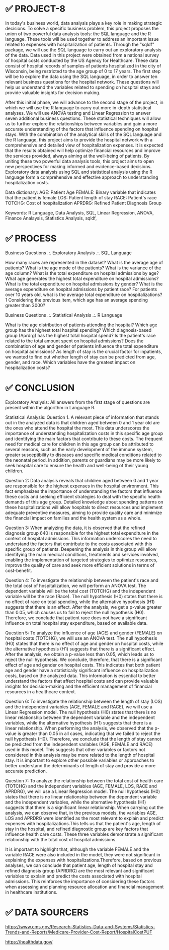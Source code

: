 # ✅ PROJECT-8

In today's business world, data analysis plays a key role in making strategic decisions. To solve a specific business problem, this project proposes the union of two powerful data analysis tools: the SQL language and the R language. These tools will be used together to address an important issue related to expenses with hospitalization of patients. Through the "sqldf" package, we will use the SQL language to carry out an exploratory analysis of the data. Data used in this project were obtained from a national survey of hospital costs conducted by the US Agency for Healthcare. These data consist of hospital records of samples of patients hospitalized in the city of Wisconsin, being restricted to the age group of 0 to 17 years. The first step will be to explore the data using the SQL language, in order to answer ten relevant business questions for the hospital network. These questions will help us understand the variables related to spending on hospital stays and provide valuable insights for decision making.

After this initial phase, we will advance to the second stage of the project, in which we will use the R language to carry out more in-depth statistical analyses. We will use ANOVA testing and Linear Regression to answer seven additional business questions. These statistical techniques will allow us to further explore the relationships between variables and gain a more accurate understanding of the factors that influence spending on hospital stays. With the combination of the analytical skills of the SQL language and the R language, this project aims to provide the hospital network with a comprehensive and detailed view of hospitalization expenses. It is expected that the results obtained will help optimize financial resources and improve the services provided, always aiming at the well-being of patients. By uniting these two powerful data analysis tools, this project aims to open new perspectives for making informed and evidence-based decisions. Exploratory data analysis using SQL and statistical analysis using the R language form a comprehensive and effective approach to understanding hospitalization costs.

Data dictionary:
AGE: Patient Age
FEMALE: Binary variable that indicates that the patient is female
LOS: Patient length of stay
RACE: Patient's race
TOTCHG: Cost of hospitalization
APRDRG: Refined Patient Diagnosis Group

Keywords: R Language, Data Analysis, SQL, Linear Regression, ANOVA, Finance Analaysis, Statistics Analysis, sqldf,

# ✅ PROCESS

Business Questions .:. Exploratory Analysis .:. SQL Language

How many races are represented in the dataset?
What is the average age of patients?
What is the age mode of the patients?
What is the variance of the age column?
What is the total expenditure on hospital admissions by age?
What age generates the highest total expenditure on hospital admissions?
What is the total expenditure on hospital admissions by gender?
What is the average expenditure on hospital admissions by patient race?
For patients over 10 years old, what is the average total expenditure on hospitalizations?1
Considering the previous item, which age has an average spending greater than 3000?

Business Questions .:. Statistical Analysis .:. R Language

What is the age distribution of patients attending the hospital?
Which age group has the highest total hospital spending?
Which diagnosis-based group (Aprdrg) has the highest total hospital spend?
Is the patient's race related to the total amount spent on hospital admissions?
Does the combination of age and gender of patients influence the total expenditure on hospital admissions?
As length of stay is the crucial factor for inpatients, we wanted to find out whether length of stay can be predicted from age, gender, and race.
Which variables have the greatest impact on hospitalization costs?

# ✅ CONCLUSION

Exploratory Analysis: All answers from the first stage of questions are present within the algorithm in Language R.

Statistical Analysis: Question 1.
A relevant piece of information that stands out in the analyzed data is that children aged between 0 and 1 year old are the ones who attend the hospital the most. This data underscores the importance of understanding hospitalization costs in this specific age group and identifying the main factors that contribute to these costs. The frequent need for medical care for children in this age group can be attributed to several reasons, such as the early development of the immune system, greater susceptibility to diseases and specific medical conditions related to the neonatal period. In addition, parents or guardians may be more likely to seek hospital care to ensure the health and well-being of their young children.

Question 2: Data analysis reveals that children aged between 0 and 1 year are responsible for the highest expenses in the hospital environment. This fact emphasizes the importance of understanding the factors that influence these costs and seeking efficient strategies to deal with the specific health demands of this age group. Detailed knowledge about spending patterns on these hospitalizations will allow hospitals to direct resources and implement adequate preventive measures, aiming to provide quality care and minimize the financial impact on families and the health system as a whole.

Question 3: When analyzing the data, it is observed that the refined diagnosis group 640 is responsible for the highest total expenditure in the context of hospital admissions. This information underscores the need to understand the factors that contribute to the costs associated with this specific group of patients. Deepening the analysis in this group will allow identifying the main medical conditions, treatments and services involved, enabling the implementation of targeted strategies to optimize resources, improve the quality of care and seek more efficient solutions in terms of cost-benefit.

Question 4: To investigate the relationship between the patient's race and the total cost of hospitalization, we will perform an ANOVA test. The dependent variable will be the total cost (TOTCHG) and the independent variable will be the race (Race). The null hypothesis (H0) states that there is no effect of race on total spending, while the alternative hypothesis (H1) suggests that there is an effect. After the analysis, we get a p-value greater than 0.05, which causes us to fail to reject the null hypothesis (H0). Therefore, we conclude that patient race does not have a significant influence on total hospital stay expenditure, based on available data.

Question 5: To analyze the influence of age (AGE) and gender (FEMALE) on hospital costs (TOTCHG), we will use an ANOVA test. The null hypothesis (H0) states that there is no effect of age and gender on hospital costs, while the alternative hypothesis (H1) suggests that there is a significant effect. After the analysis, we obtain a p-value less than 0.05, which leads us to reject the null hypothesis. We conclude, therefore, that there is a significant effect of age and gender on hospital costs. This indicates that both patient age and gender have a statistically significant influence on hospitalization costs, based on the analyzed data. This information is essential to better understand the factors that affect hospital costs and can provide valuable insights for decision-making and the efficient management of financial resources in a healthcare context.

Question 6: To investigate the relationship between the length of stay (LOS) and the independent variables (AGE, FEMALE and RACE), we will use a Linear Regression model. The null hypothesis (H0) states that there is no linear relationship between the dependent variable and the independent variables, while the alternative hypothesis (H1) suggests that there is a linear relationship. When performing the analysis, we observed that the p-value is greater than 0.05 in all cases, indicating that we failed to reject the null hypothesis (H0). Therefore, we conclude that the length of stay cannot be predicted from the independent variables (AGE, FEMALE and RACE) used in this model. This suggests that other variables or factors not considered in this analysis may be more related to the length of hospital stay. It is important to explore other possible variables or approaches to better understand the determinants of length of stay and provide a more accurate prediction.

Question 7: To analyze the relationship between the total cost of health care (TOTCHG) and the independent variables (AGE, FEMALE, LOS, RACE and APRDRG), we will use a Linear Regression model. The null hypothesis (H0) states that there is no linear relationship between the dependent variable and the independent variables, while the alternative hypothesis (H1) suggests that there is a significant linear relationship. When carrying out the analysis, we can observe that, in the previous models, the variables AGE, LOS and APRDRG were identified as the most relevant to explain and predict expenses with hospitalizations.This tells us that the patient's age, length of stay in the hospital, and refined diagnostic group are key factors that influence health care costs. These three variables demonstrate a significant relationship with the total cost of hospital admissions.

It is important to highlight that, although the variable FEMALE and the variable RACE were also included in the model, they were not significant in explaining the expenses with hospitalizations.Therefore, based on previous analyses, we can conclude that patient age, length of hospital stay and refined diagnosis group (APRDRG) are the most relevant and significant variables to explain and predict the costs associated with hospital admissions. This reinforces the importance of considering these factors when assessing and planning resource allocation and financial management in healthcare institutions.

# ✅ DATA SOURCERS

https://www.cms.gov/Research-Statistics-Data-and-Systems/Statistics-Trends-and-Reports/Medicare-Provider-Cost-Report/HospitalCostPUF

https://healthdata.gov/

